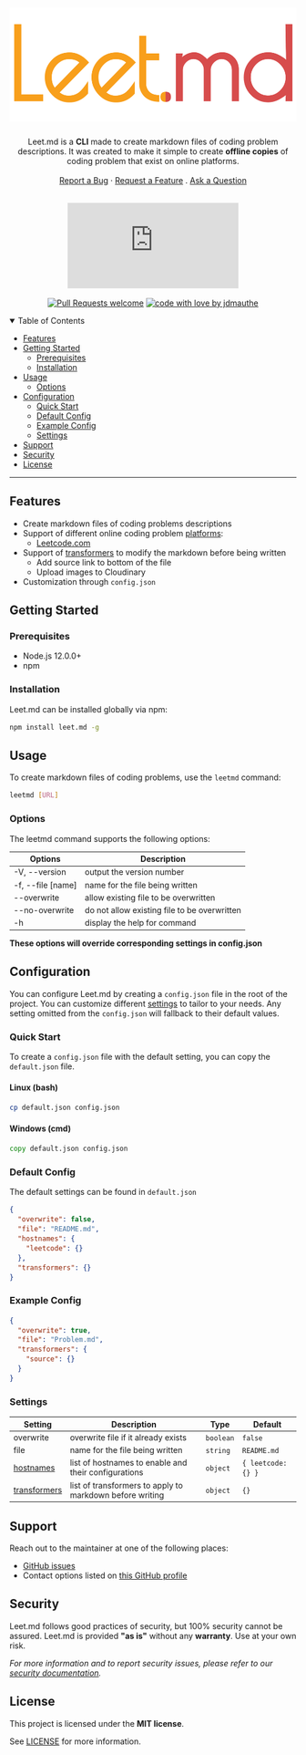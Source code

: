 <h1 align="center">
  <a href="https://github.com/jdmauthe/leet.md">
    <!-- Please provide path to your logo here -->
    <img src="assets/images/logo.png" alt="Logo" height="200">
  </a>
</h1>

<div align="center">
Leet.md is a <b>CLI</b> made to create markdown files of coding problem descriptions. It was created to make it simple to create <b>offline copies</b> of coding problem
that exist on online platforms.
  <br />
  <br />
  <a href="https://github.com/jdmauthe/leet.md/issues/new?assignees=&labels=bug&template=01_BUG_REPORT.md&title=bug%3A+">Report a Bug</a>
  ·
  <a href="https://github.com/jdmauthe/leet.md/issues/new?assignees=&labels=enhancement&template=02_FEATURE_REQUEST.md&title=feat%3A+">Request a Feature</a>
  .
  <a href="https://github.com/jdmauthe/leet.md/issues/new?assignees=&labels=question&template=04_SUPPORT_QUESTION.md&title=support%3A+">Ask a Question</a>
</div>

<div align="center">
<br />

[![Project license](https://img.shields.io/github/license/jdmauthe/leet.md?style=flat-square)](LICENSE)

[![Pull Requests welcome](https://img.shields.io/badge/PRs-welcome-ff69b4.svg?style=flat-square)](https://github.com/jdmauthe/leet.md/issues?q=is%3Aissue+is%3Aopen+label%3A%22help+wanted%22)
[![code with love by jdmauthe](https://img.shields.io/badge/%3C%2F%3E%20with%20%E2%99%A5%20by-jdmauthe-ff1414.svg?style=flat-square)](https://github.com/jdmauthe)

</div>

<details open="open">
<summary>Table of Contents</summary>

- [Features](#features)
- [Getting Started](#getting-started)
  - [Prerequisites](#prerequisites)
  - [Installation](#installation)
- [Usage](#usage)
  - [Options](#options)
- [Configuration](#configuration)
  - [Quick Start](#quick-start)
  - [Default Config](#default-config)
  - [Example Config](#example-config)
  - [Settings](#settings)
- [Support](#support)
- [Security](#security)
- [License](#license)

</details>

---

## Features

- Create markdown files of coding problems descriptions
- Support of different online coding problem [platforms](src/hostnames/HOSTNAMES.md):
  - [Leetcode.com](https://leetcode.com/)
- Support of [transformers](src/transformers/TRANSFORMERS.md) to modify the markdown before being written
  - Add source link to bottom of the file
  - Upload images to Cloudinary
- Customization through `config.json`

## Getting Started

### Prerequisites

- Node.js 12.0.0+
- npm

### Installation

Leet.md can be installed globally via npm:

```bash
npm install leet.md -g
```

## Usage

To create markdown files of coding problems, use the `leetmd` command:

```bash
leetmd [URL]
```

### Options

The leetmd command supports the following options:

| Options             | Description                                  |
| ------------------- | -------------------------------------------- |
| -V, --version       | output the version number                    |
| -f, --file \[name\] | name for the file being written              |
| --overwrite         | allow existing file to be overwritten        |
| --no-overwrite      | do not allow existing file to be overwritten |
| -h                  | display the help for command                 |

**These options will override corresponding settings in config.json**

## Configuration

You can configure Leet.md by creating a `config.json` file in the root of the project. You can
customize different [settings](#settings) to tailor to your needs. Any setting omitted from the `config.json` will
fallback to their default values.

### Quick Start

To create a `config.json` file with the default setting, you can copy the `default.json` file.

#### Linux (bash)

```bash
cp default.json config.json
```

#### Windows (cmd)

```cmd
copy default.json config.json
```

### Default Config

The default settings can be found in `default.json`

```json
{
  "overwrite": false,
  "file": "README.md",
  "hostnames": {
    "leetcode": {}
  },
  "transformers": {}
}
```

### Example Config

```json
{
  "overwrite": true,
  "file": "Problem.md",
  "transformers": {
    "source": {}
  }
}
```

### Settings

| Setting                                          | Description                                              | Type      | Default            |
| ------------------------------------------------ | -------------------------------------------------------- | --------- | ------------------ |
| overwrite                                        | overwrite file if it already exists                      | `boolean` | `false`            |
| file                                             | name for the file being written                          | `string`  | `README.md`        |
| [hostnames](src/hostnames/HOSTNAMES.md)          | list of hostnames to enable and their configurations     | `object`  | `{ leetcode: {} }` |
| [transformers](src/transformers/TRANSFORMERS.md) | list of transformers to apply to markdown before writing | `object`  | `{}`               |

## Support

Reach out to the maintainer at one of the following places:

- [GitHub issues](https://github.com/jdmauthe/leet.md/issues/new?assignees=&labels=question&template=04_SUPPORT_QUESTION.md&title=support%3A+)
- Contact options listed on [this GitHub profile](https://github.com/jdmauthe)

## Security

Leet.md follows good practices of security, but 100% security cannot be assured.
Leet.md is provided **"as is"** without any **warranty**. Use at your own risk.

_For more information and to report security issues, please refer to our [security documentation](SECURITY.md)._

## License

This project is licensed under the **MIT license**.

See [LICENSE](LICENSE) for more information.
